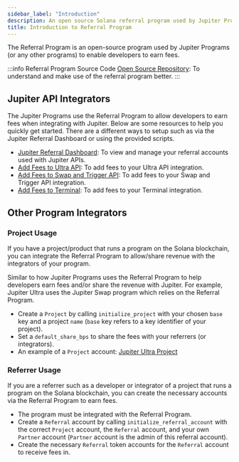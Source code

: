 ```yaml
---
sidebar_label: "Introduction"
description: An open source Solana referral program used by Jupiter Programs (or any other programs) to enable developers to earn fees.
title: Introduction to Referral Program
---
```


<head>
    <title>Introduction to Referral Program</title>
    <meta name="twitter:card" content="summary" />
</head>

The Referral Program is an open-source program used by Jupiter Programs (or any other programs) to enable developers to earn fees.

:::info Referral Program Source Code
[Open Source Repository](https://github.com/TeamRaccoons/referral): To understand and make use of the referral program better.
:::

## Jupiter API Integrators

The Jupiter Programs use the Referral Program to allow developers to earn fees when integrating with Jupiter. Below are some resources to help you quickly get started. There are a different ways to setup such as via the Jupiter Referral Dashboard or using the provided scripts.

- [Jupiter Referral Dashboard](https://referral.jup.ag/): To view and manage your referral accounts used with Jupiter APIs.
- [Add Fees to Ultra API](https://dev.jup.ag/docs/ultra-api/add-fees-to-ultra): To add fees to your Ultra API integration.
- [Add Fees to Swap and Trigger API](https://dev.jup.ag/docs/swap-api/add-fees-to-swap): To add fees to your Swap and Trigger API integration.
- [Add Fees to Terminal](https://dev.jup.ag/docs/tool-kits/terminal#adding-fees-to-terminal): To add fees to your Terminal integration.

## Other Program Integrators

### Project Usage

If you have a project/product that runs a program on the Solana blockchain, you can integrate the Referral Program to allow/share revenue with the integrators of your program.

Similar to how Jupiter Programs uses the Referral Program to help developers earn fees and/or share the revenue with Jupiter. For example, Jupiter Ultra uses the Jupiter Swap program which relies on the Referral Program.

- Create a `Project` by calling `initialize_project` with your chosen `base` key and a project `name` (`base` key refers to a key identifier of your project).
- Set a `default_share_bps` to share the fees with your referrers (or integrators).
- An example of a `Project` account: [Jupiter Ultra Project](https://solscan.io/account/DkiqsTrw1u1bYFumumC7sCG2S8K25qc2vemJFHyW2wJc)

### Referrer Usage

If you are a referrer such as a developer or integrator of a project that runs a program on the Solana blockchain, you can create the necessary accounts via the Referral Program to earn fees.

- The program must be integrated with the Referral Program.
- Create a `Referral` account by calling `initialize_referral_account` with the correct `Project` account, the `Referral` account, and your own `Partner` account (`Partner` account is the admin of this referral account).
- Create the necessary `Referral` token accounts for the `Referral` account to receive fees in.
